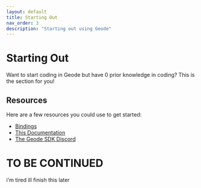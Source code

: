 ```yaml
---
layout: default
title: Starting Out
nav_order: 3
description: "Starting out using Geode"
---
```



# Starting Out

Want to start coding in Geode but have 0 prior knowledge in coding? This is the section for you!

## Resources

Here are a few resources you could use to get started:

- [Bindings](https://github.com/geode-sdk/sdk/blob/main/bindings/GeometryDash.bro)
- [This Documentation](https://geode-sdk.github.io/docs/)
- [The Geode SDK Discord](https://discord.gg/9e43WMKzhp)

# TO BE CONTINUED

i'm tired ill finish this later
